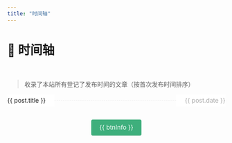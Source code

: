 ```yaml
---
title: "时间轴"
---
```


# 📅 时间轴

<br>

> 收录了本站所有登记了发布时间的文章（按首次发布时间排序）

<ul class="page-recent-ul">
  <li 
    class="page-recent-row"
    v-for="(post, index) in topPublishPosts"
    :key="index"
    href="post"
  >
    <a :href="post.regularPath">{{ post.title }}</a>
    <span>{{ post.date }}</span>
  </li>
</ul>

<div @click="loadMore" class="page-recent-btn" v-if="showBtn">
  <div ref="btn">{{ btnInfo }}</div>
</div>

<script>
export default {
  data() {
    return {
      // 一次显示文章数目
      step: 15,
      // 已显示文章块（一块有step篇文章）
      showed: 1,
      // 所有文章
      posts: [],
      // 文章的数目
      postNum: 0,
      btnInfo: '加载更多',
      showBtn: true,
      timeout: null,
    }
  },

  mounted() {
    this.posts = this.getPosts()
    this.postNum = this.posts.length
  },

  computed: {
    topPublishPosts() {
      return this.posts.slice(0, this.showed * this.step)
    }
  },

  methods: {
    getPosts() {
      // 获得本站的所有页面信息
      const pages = this.$site.pages
      const tmpPosts = []
      for (let page of pages) {
        // 筛选出具有“date”front matter的文章
        if (page.frontmatter.date === undefined) {
          continue
        }
        const date = new Date(page.frontmatter.date)
        tmpPosts.push({
          title: page.title,
          regularPath: page.regularPath,
          updateTimestamp: date.getTime(),
          date: this.formatDate(date)
        })
      }
      return tmpPosts.sort((a, b) => b.updateTimestamp - a.updateTimestamp)
    },
    formatDate(date) {
      if (!(date instanceof Date)) {
        return
      }
      const year = date.getFullYear()
      // padStart方法可在不满足arg1表示的长度时使用arg2补齐
      const month = ((date.getMonth() + 1) + '').padStart(2, '0')
      const day = (date.getDate() + '').padStart(2, '0')
      return `${year}-${month}-${day}`
    },
    loadMore() {
      // 防止多次触发
      if (this.timeout) {
        return
      }
      if (this.showed * this.step < this.postNum) {
        this.showed++
      } else {
        this.btnInfo = '加载完成'
        // 先淡出
        this.$refs.btn.style.opacity = 0
        // 再删除该元素
        this.timeout = setTimeout(() => this.showBtn = false, 300)
      }
    }
  }
}
</script>

<style scoped>
.page-recent-ul {
  padding-left: 0;
}

.page-recent-row {
  line-height: 2;
  display: inline-flex;
  align-items: center;
  justify-content: space-between;
  width: 100%;
  position: relative;
}

.page-recent-row::after {
  content: "";
  order: 2;
  flex: 1;
  border-bottom: 1px dashed #eee;
  position: relative;
  top: 50%;
  right: 0;
}

.page-recent-row a, .page-recent-row span {
  background: white;
  z-index: 1;
}

.page-recent-row a {
  order: 1;
  max-width: 50%;
  padding-right: 20px;
}

.page-recent-row span {
  order: 3;
  color: #aaa;
  padding-left: 20px;
}

.page-recent-btn {
  text-align: center;
  margin: 30px 0;
}

.page-recent-btn div {
  display: inline-block;
  color: #fff;
  background-color: #3eaf7c;
  padding: 0.6rem 1.2rem;
  border-radius: 4px;
  transition: all 0.3s ease;
  box-sizing: border-box;
  border-bottom: 1px solid #389d70;
}

.page-recent-btn div:hover {
  background-color: #4abf8a;
  cursor: pointer;
}
</style>
